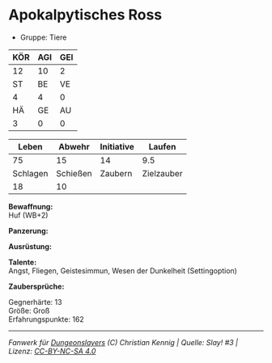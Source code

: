 # Apokalpytisches Ross  
- Gruppe: Tiere  

| KÖR | AGI | GEI |  
| --- | --- | --- |  
| 12  | 10  | 2   |
| ST  | BE  | VE  |  
| 4   | 4   | 0   |
| HÄ  | GE  | AU  |  
| 3   | 0   | 0   |


| Leben    | Abwehr   | Initiative | Laufen     |
| -------- | -------- | ---------- | ---------- |
| 75       | 15       | 14         | 9.5        |
| Schlagen | Schießen | Zaubern    | Zielzauber |
| 18       | 10       |            |            |

**Bewaffnung:**  
Huf (WB+2)

**Panzerung:**  


**Ausrüstung:**  


**Talente:**  
Angst, Fliegen, Geistesimmun, Wesen der Dunkelheit (Settingoption)

**Zaubersprüche:**  


Gegnerhärte: 13  
Größe: Groß  
Erfahrungspunkte: 162  



___
*Fanwerk für [Dungeonslayers](https://www.dungeonslayers.net/) (C) Christian Kennig | Quelle: Slay! #3 | Lizenz: [CC-BY-NC-SA 4.0](https://creativecommons.org/licenses/by-nc-sa/4.0/deed.de)*